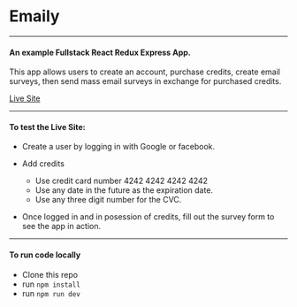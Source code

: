 # Emaily

---

#### An example Fullstack React Redux Express App.

This app allows users to create an account, purchase credits, create email surveys, then send mass email surveys in exchange for purchased credits.

[Live Site](https://node-react.herokuapp.com/)

---

#### To test the Live Site:

* Create a user by logging in with Google or facebook.
* Add credits
    * Use credit card number 4242 4242 4242 4242
    * Use any date in the future as the expiration date.
    * Use any three digit number for the CVC.

* Once logged in and in posession of credits, fill out the survey form to see the app in action.

---

#### To run code locally
* Clone this repo
* run `npm install`
* run `npm run dev`
